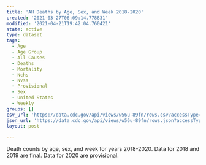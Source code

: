 ```yaml
---
title: 'AH Deaths by Age, Sex, and Week 2018-2020'
created: '2021-03-27T06:09:14.778831'
modified: '2021-04-21T19:42:04.760421'
state: active
type: dataset
tags:
  - Age
  - Age Group
  - All Causes
  - Deaths
  - Mortality
  - Nchs
  - Nvss
  - Provisional
  - Sex
  - United States
  - Weekly
groups: []
csv_url: 'https://data.cdc.gov/api/views/w56u-89fn/rows.csv?accessType=DOWNLOAD'
json_url: 'https://data.cdc.gov/api/views/w56u-89fn/rows.json?accessType=DOWNLOAD'
layout: post

---
```

Death counts by age, sex, and week for years 2018-2020.  Data for 2018 and 2019 are final.  Data for 2020 are provisional.
